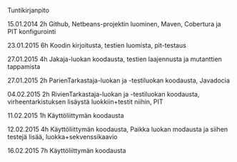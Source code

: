 Tuntikirjanpito

15.01.2014	2h	Github, Netbeans-projektin luominen, Maven, Cobertura ja PIT konfigurointi

23.01.2015  6h  Koodin kirjoitusta, testien luomista, pit-testaus

27.01.2015  4h  Jakaja-luokan koodausta, testien laajennusta ja mutanttien tappamista

27.01.2015  2h  ParienTarkastaja-luokan ja -testiluokan koodausta, Javadocia

04.02.2015  2h  RivienTarkastaja-luokan ja -testiluokan koodausta, virheentarkistuksen lisäystä luokkiin+testit niihin, PIT

11.02.2015  1h  Käyttöliittymän koodausta

12.02.2015  4h  Käyttöliittymän koodausta, Paikka luokan modausta ja siihen testejä lisää, luokka+sekvenssikaavio

16.02.2015  7h  Käyttöliittymän koodausta
